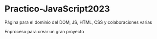 # Practico-JavaScript2023
Página para el dominio del DOM, JS, HTML, CSS y colaboraciones varias

Enproceso para crear un gran proyecto
